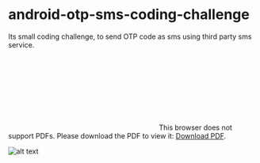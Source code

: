 # android-otp-sms-coding-challenge
Its small coding challenge, to send OTP code as sms using third party sms service.

<object data="https://dropbox.com/s/a2ofz09sdro5ltp/KisanNetworkCodingChallenge-Completed.pdf" type="application/pdf" width="700px" height="700px">
    <embed src="https://dropbox.com/s/a2ofz09sdro5ltp/KisanNetworkCodingChallenge-Completed.pdf">
        This browser does not support PDFs. Please download the PDF to view it: <a href="https://dropbox.com/s/a2ofz09sdro5ltp/KisanNetworkCodingChallenge-Completed.pdf">Download PDF</a>.</p>
    </embed>
</object>

![alt text](https://drive.google.com/file/d/1F1uvs2cTtNVz5PBOWeE0bbzxEXmOv-7_/view)
